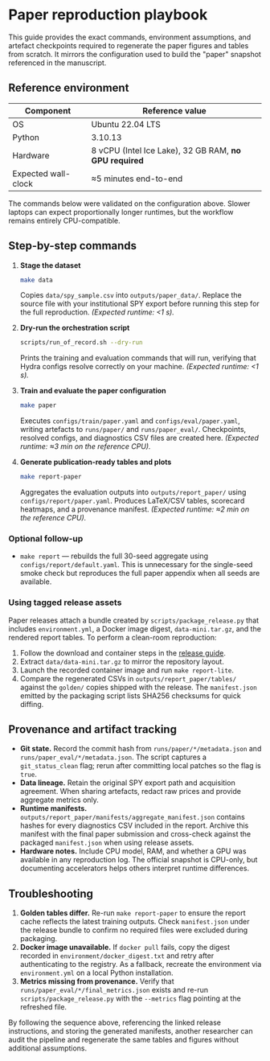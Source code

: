 # Paper reproduction playbook

This guide provides the exact commands, environment assumptions, and artefact
checkpoints required to regenerate the paper figures and tables from scratch.
It mirrors the configuration used to build the "paper" snapshot referenced in
the manuscript.

## Reference environment

| Component | Reference value |
| --- | --- |
| OS | Ubuntu 22.04 LTS |
| Python | 3.10.13 |
| Hardware | 8 vCPU (Intel Ice Lake), 32 GB RAM, **no GPU required** |
| Expected wall-clock | ≈5 minutes end-to-end |

The commands below were validated on the configuration above. Slower laptops
can expect proportionally longer runtimes, but the workflow remains entirely
CPU-compatible.

## Step-by-step commands

1. **Stage the dataset**
   ```bash
   make data
   ```
   Copies `data/spy_sample.csv` into `outputs/paper_data/`. Replace the source
   file with your institutional SPY export before running this step for the
   full reproduction. *(Expected runtime: <1 s).* 

2. **Dry-run the orchestration script**
   ```bash
   scripts/run_of_record.sh --dry-run
   ```
   Prints the training and evaluation commands that will run, verifying that
   Hydra configs resolve correctly on your machine. *(Expected runtime: <1 s).* 

3. **Train and evaluate the paper configuration**
   ```bash
   make paper
   ```
   Executes `configs/train/paper.yaml` and `configs/eval/paper.yaml`, writing
   artefacts to `runs/paper/` and `runs/paper_eval/`. Checkpoints, resolved
   configs, and diagnostics CSV files are created here. *(Expected runtime: ≈3
   min on the reference CPU).* 

4. **Generate publication-ready tables and plots**
   ```bash
   make report-paper
   ```
   Aggregates the evaluation outputs into `outputs/report_paper/` using
   `configs/report/paper.yaml`. Produces LaTeX/CSV tables, scorecard heatmaps,
   and a provenance manifest. *(Expected runtime: ≈2 min on the reference CPU).* 

### Optional follow-up

- `make report` — rebuilds the full 30-seed aggregate using
  `configs/report/default.yaml`. This is unnecessary for the single-seed smoke
  check but reproduces the full paper appendix when all seeds are available.

### Using tagged release assets

Paper releases attach a bundle created by `scripts/package_release.py` that
includes `environment.yml`, a Docker image digest, `data-mini.tar.gz`, and the
rendered report tables. To perform a clean-room reproduction:

1. Follow the download and container steps in the [release guide](RELEASE.md#7-reproduce-the-paper-lite-report-from-release-assets).
2. Extract `data/data-mini.tar.gz` to mirror the repository layout.
3. Launch the recorded container image and run `make report-lite`.
4. Compare the regenerated CSVs in `outputs/report_paper/tables/` against the `golden/` copies shipped with the release. The `manifest.json` emitted by the packaging script lists SHA256 checksums for quick diffing.

## Provenance and artifact tracking

- **Git state.** Record the commit hash from `runs/paper/*/metadata.json` and
  `runs/paper_eval/*/metadata.json`. The script captures a `git_status_clean`
  flag; rerun after committing local patches so the flag is `true`.
- **Data lineage.** Retain the original SPY export path and acquisition
  agreement. When sharing artefacts, redact raw prices and provide aggregate
  metrics only.
- **Runtime manifests.** `outputs/report_paper/manifests/aggregate_manifest.json`
  contains hashes for every diagnostics CSV included in the report. Archive this
  manifest with the final paper submission and cross-check against the packaged
  `manifest.json` when using release assets.
- **Hardware notes.** Include CPU model, RAM, and whether a GPU was available in
  any reproduction log. The official snapshot is CPU-only, but documenting
  accelerators helps others interpret runtime differences.

## Troubleshooting

1. **Golden tables differ.** Re-run `make report-paper` to ensure the report cache reflects the latest training outputs. Check `manifest.json` under the release bundle to confirm no required files were excluded during packaging.
2. **Docker image unavailable.** If `docker pull` fails, copy the digest recorded in `environment/docker_digest.txt` and retry after authenticating to the registry. As a fallback, recreate the environment via `environment.yml` on a local Python installation.
3. **Metrics missing from provenance.** Verify that `runs/paper_eval/*/final_metrics.json` exists and re-run `scripts/package_release.py` with the `--metrics` flag pointing at the refreshed file.

By following the sequence above, referencing the linked release instructions, and storing the generated manifests, another researcher can audit the pipeline and regenerate the same tables and figures without additional assumptions.
